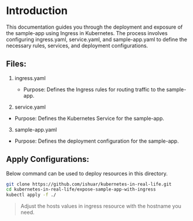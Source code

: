 # Introduction

This documentation guides you through the deployment and exposure of the sample-app using Ingress in Kubernetes. The process involves configuring ingress.yaml, service.yaml, and sample-app.yaml to define the necessary rules, services, and deployment configurations.


## Files:

1. ingress.yaml
   - Purpose: Defines the Ingress rules for routing traffic to the sample-app.

2. service.yaml
  - Purpose: Defines the Kubernetes Service for the sample-app.

3. sample-app.yaml
  - Purpose: Defines the deployment configuration for the sample-app.

## Apply Configurations:

Below command can be used to deploy resources in this directory.

```bash
git clone https://github.com/ishuar/kubernetes-in-real-life.git
cd kubernetes-in-real-life/expose-sample-app-with-ingress
kubectl apply -f ./
```

> Adjust the hosts values in ingress resource with the hostname you need.